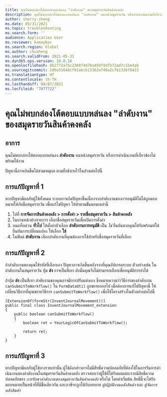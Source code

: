 ```yaml
---
title: คุณไม่พบกล่องโต้ตอบแบบหล่นลง "ลำดับงาน" ของสมุดรายวันสินค้าคงคลัง
description: คุณไม่พบกล่องโต้ตอบแบบหล่นลง "ลำดับงาน" บนหน้าสมุดรายวัน หรือการดําเนินงานที่เกี่ยวข้องไม่พร้อมใช้งาน
author: sherry-zheng
ms.date: 05/31/2021
ms.topic: troubleshooting
ms.search.form: ''
audience: Application User
ms.reviewer: kamaybac
ms.search.region: Global
ms.author: chuzheng
ms.search.validFrom: 2021-05-31
ms.dyn365.ops.version: 10.0.16
ms.openlocfilehash: 8b2772a75c2388f4d78a459f9dfb72ad7c1be4ab
ms.sourcegitcommit: 2d6e31648cf61abcb13362ef46a2cfb1326f0423
ms.translationtype: HT
ms.contentlocale: th-TH
ms.lasthandoff: 09/07/2021
ms.locfileid: "7477722"
---
```

# <a name="you-cant-find-the-workflow-drop-down-dialog-box-for-inventory-journals"></a>คุณไม่พบกล่องโต้ตอบแบบหล่นลง "ลำดับงาน" ของสมุดรายวันสินค้าคงคลัง

## <a name="symptoms"></a>อาการ

คุณไม่พบกล่องโต้ตอบแบบหล่นลง **ลำดับงาน** บนหน้าสมุดรายวัน หรือการดําเนินงานที่เกี่ยวข้องไม่พร้อมใช้งาน

ปัญหานี้อาจเกิดขึ้นได้สามเหตุผล ตามที่อธิบายไว้ในส่วนต่อไปนี้

## <a name="resolution-1"></a>การแก้ปัญหาที่ 1

หากปัญหามีผลกับผู้ใช้ทั้งหมด ระบบอาจเกิดปัญหาขึ้นเนื่องจากลำดับงานของการอนุมัติไม่ได้ถูกมอบหมายให้กับชื่อสมุดรายวัน เพื่อแก้ไขปัญหา ให้ทำตามขั้นตอนเหล่านี้

1. ไปที่ **การจัดการสินค้าคงคลัง &gt; การตั้งค่า &gt; รายชื่อสมุดรายวัน &gt; สินค้าคงคลัง**
1. ในบานหน้าต่างรายการ เลือกชื่อสมุดรายวันเพื่อเปิดการตั้งค่า
1. บนแท็บด่วน **ทั่วไป** ให้ตั้งค่าตัวเลือก **ลำดับงานการอนุมัติ** เป็น *ใช่* ยืนยันหากคุณได้รับพร้อมท์ให้ยืนยันการเปลี่ยนแปลง ให้เลือก **ใช่**
1. ในฟิลด์ **ลำดับงาน** เลือกลำดับงานที่คุณต้องการใช้สำหรับชื่อสมุดรายวันที่เลือก

## <a name="resolution-2"></a>การแก้ปัญหาที่ 2

ถ้าลำดับงานของคุณใช้รหัสที่เลือกเอง ปัญหาอาจเกิดขึ้นหลังจากที่คุณอัปเกรดระบบ ตัวอย่างเช่น ในลำดับงานในสมุดรายวัน ปุ่ม **ส่ง** อาจเป็นสีเทา ดังนั้นคุณจึงไม่สามารถเลือกเพื่ออนุมัติการส่งได้

ถ้าปุ่ม **ส่ง** เป็นสีเทา ลำดับงานของคุณอาจมีการปรับแต่งเอง ซึ่งหมายความว่าวิธีการของลำดับงาน `canSubmitToWorkflow()` ใน `FormDataUtil` ถูกขยายออกไป เมื่อต้องการแก้ไขปัญหานี้ ให้เปลี่ยนวิธีการที่คุณขยายวิธีการ `canSubmitToWorkflow()` เพื่อใช้โครงสร้างในตัวอย่างต่อไปนี้

```xpp
[ExtensionOf(formStr(InventJournalMovement))]
public final class InventJournalMovement_extension
{
    public boolean canSubmitToWorkflow()
    {
        boolean ret = YourLogicOfCanSubmitToWorkflow();

        return ret;
    }
}
```

## <a name="resolution-3"></a>การแก้ปัญหาที่ 3

หากปัญหามีผลกับผู้ใช้บางรายเท่านั้น ผู้ใช้ดังกล่าวอาจไม่มีสิทธิ์ความปลอดภัยที่ต้องใช้ในการรันการดําเนินงานของลำดับงานในสมุดรายวันสินค้าคงคลัง ตรวจสอบว่าผู้ใช้ที่ได้รับผลแต่ละรายมีสิทธิ์ความปลอดภัยของ *การรักษาลำดับงานของสมุดรายวันสินค้าคงคลัง* หรือไม่ โดยค่าเริ่มต้น สิทธิ์นี้จะได้รับมอบหมายเป็นหน้าที่ที่มีชื่อเดียวกัน และภาษีจะถูกใช้กับบทบาท *ผู้ปฏิบัติงานคลังสินค้า* และ *ผู้จัดการคลังสินค้า*
